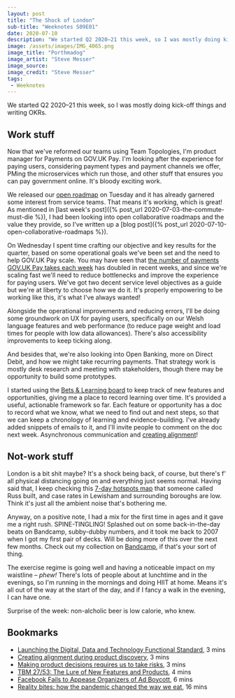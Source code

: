 ```yaml
---
layout: post
title: "The Shock of London"
sub-title: "Weeknotes S09E01"
date: 2020-07-10
description: "We started Q2 2020–21 this week, so I was mostly doing kick-off things and writing OKRs. "
image: /assets/images/IMG_4065.png
image_title: "Porthmadog"
image_artist: "Steve Messer"
image_source: 
image_credit: "Steve Messer"
tags:
 - Weeknotes
---
```


We started Q2 2020–21 this week, so I was mostly doing kick-off things and writing OKRs. 

## Work stuff

Now that we've reformed our teams using Team Topologies, I'm product manager for Payments on GOV.UK Pay. I'm looking after the experience for paying users, considering payment types and payment channels we offer, PMing the microservices which run those, and other stuff that ensures you can pay government online. It's bloody exciting work. 

We released our [open roadmap](https://www.payments.service.gov.uk/roadmap/) on Tuesday and it has already garnered some interest from service teams. That means it's working, which is great! As mentioned in [last week's post]({% post_url 2020-07-03-the-commute-must-die %}), I had been looking into open collaborative roadmaps and the value they provide, so I've written up a [blog post]({% post_url 2020-07-10-open-collaborative-roadmaps %}).

On Wednesday I spent time crafting our objective and key results for the quarter, based on some operational goals we've been set and the need to help GOV.UK Pay scale. You may have seen that [the number of payments GOV.UK Pay takes each week](https://www.gov.uk/performance/govuk-pay/number-of-payments/number-of-payments-number-weekly) has doubled in recent weeks, and since we're scaling fast we'll need to reduce bottlenecks and improve the experience for paying users. We've got two decent service level objectives as a guide but we're at liberty to choose how we do it. It's properly empowering to be working like this, it's what I've always wanted!

Alongside the operational improvements and reducing errors, I'll be doing some groundwork on UX for paying users, specifically on our Welsh language features and web performance (to reduce page weight and load times for people with low data allowances). There's also accessibility improvements to keep ticking along.

And besides that, we're also looking into Open Banking, more on Direct Debit, and how we might take recurring payments. That strategy work is mostly desk research and meeting with stakeholders, though there may be opportunity to build some prototypes.

I started using the [Bets & Learning board](https://trello.com/b/18auwW8U) to keep track of new features and opportunities, giving me a place to record learning over time. It's provided a useful, actionable framework so far. Each feature or opportunity has a doc to record what we know, what we need to find out and next steps, so that we can keep a chronology of learning and evidence-building. I've already added snippets of emails to it, and I'll invite people to comment on the doc next week. Asynchronous communication and [creating alignment](https://tobiogunsina.com/creating-alignment-during-product-discovery/)!

## Not-work stuff

London is a bit shit maybe? It's a shock being back, of course, but there's f' all physical distancing going on and everything just seems normal. Having said that, I keep checking this [7-day hotspots map](https://russss.github.io/covidtracker/map.html) that someone called Russ built, and case rates in Lewisham and surrounding boroughs are low. Think it's just all the ambient noise that's bothering me.

Anyway, on a positive note, I had a mix for the first time in ages and it gave me a right rush. SPINE-TINGLING! Splashed out on some back-in-the-day beats on Bandcamp, subby-dubby numbers, and it took me back to 2007 when I got my first pair of decks. Will be doing more of this over the next few months. Check out my collection on [Bandcamp](https://bandcamp.com/andmoretbc), if that's your sort of thing.

The exercise regime is going well and having a noticeable impact on my waistline – _phew!_ There's lots of people about at lunchtime and in the evenings, so I'm running in the mornings and doing HIIT at home. Means it's all out of the way at the start of the day, and if I fancy a walk in the evening, I can have one.

Surprise of the week: non-alcholic beer is low calorie, who knew.

## Bookmarks

- [Launching the Digital, Data and Technology Functional Standard](https://gds.blog.gov.uk/2020/07/02/launching-the-digital-data-and-technology-functional-standard/), 3 mins
- [Creating alignment during product discovery](https://tobiogunsina.com/creating-alignment-during-product-discovery/), 3 mins
- [Making product decisions requires us to take risks](https://digitalblog.coop.co.uk/2018/01/11/making-product-decisions-requires-us-to-take-risks/), 3 mins
- [TBM 27/53: The Lure of New Features and Products](https://cutlefish.substack.com/p/tbm-2753-the-lure-of-new-features), 4 mins
- [Facebook Fails to Appease Organizers of Ad Boycott](https://www.nytimes.com/2020/07/07/technology/facebook-ad-boycott-civil-rights.html), 6 mins
- [Reality bites: how the pandemic changed the way we eat](https://www.theguardian.com/environment/2020/jul/04/reality-bites-how-the-pandemic-changed-the-way-we-eat), 16 mins